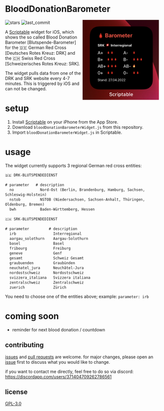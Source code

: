 # BloodDonationBarometer

<img src="https://github.com/bjoerrrn/BloodDonationBarometer/blob/main/SCREEN.jpeg?raw=true" alt="" width=250 align="right"/> 

![stars](https://img.shields.io/github/stars/bjoerrrn/BloodDonationBarometer) ![last_commit](https://img.shields.io/github/last-commit/bjoerrrn/BloodDonationBarometer)

A <a href="https://scriptable.app">Scriptable</a> widget for iOS, which shows the so called Blood Donation Barometer [Blutspende-Barometer] for the 🇩🇪 German Red Cross [Deutsches Rotes Kreuz: DRK] and the 🇨🇭 Swiss Red Cross [Schweizerisches Rotes Kreuz: SRK].

The widget pulls data from one of the DRK and SRK website every 4-7 minutes. This is triggered by iOS and can not be changed.

# setup
1. Install <a href="https://scriptable.app">Scriptable</a> on your iPhone from the App Store.
2. Download `bloodDonationBarometerWidget.js` from this repository.
4. Import `bloodDonationBarometerWidget.js` in Scriptable.

# usage
The widget currently supports 3 regional German red cross entities: 
```
🇩🇪 DRK-BLUTSPENDEDIENST

# parameter   # description
  no            Nord-Ost (Berlin, Brandenburg, Hamburg, Sachsen, Schleswig-Holstein)
  nstob         NSTOB (Niedersachsen, Sachsen-Anhalt, Thüringen, Oldenburg, Bremen) 
  bwh           Baden-Württemberg, Hessen
  
🇨🇭 SRK-BLUTSPENDEDIENST 

# parameter         # description
  irb                 Interregional
  aargau_solothurn    Aargau-Solothurn
  basel               Basel
  fribourg            Freiburg
  geneve              Genf
  gesamt              Schweiz Gesamt
  graubuenden         Graubünden
  neuchatel_jura      Neuchâtel-Jura
  nordostschweiz      Nordostschweiz
  svizzera_italiana   Svizzera italiana
  zentralschweiz      Zentralschweiz
  zuerich             Zürich
```
You need to choose one of the entities above; example: `parameter: irb`

# coming soon
* reminder for next blood donation / countdown

## contributing

[issues](https://github.com/bjoerrrn/BloodDonationBarometer/issues) and [pull requests](https://github.com/bjoerrrn/BloodDonationBarometer/pulls) are welcome. for major changes, please open an [issue](https://github.com/bjoerrrn/BloodDonationBarometer/issues) first to discuss what you would like to change.

if you want to contact me directly, feel free to do so via discord: https://discordapp.com/users/371404709262786561

## license

[GPL-3.0](https://www.gnu.org/licenses/gpl-3.0.en.html)
